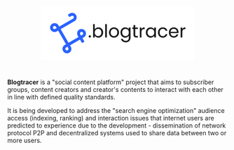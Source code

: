 #
<p align="center">
  <img src="https://raw.githubusercontent.com/alierenguner/blogtracer/main/github/images/blogtracer-logo.png" width="350px" alt="Blogtracer">
</p>

# 

**Blogtracer** is a "social content platform" project that aims to subscriber groups, content creators and creator's contents to interact with each other in line with defined quality standards.

It is being developed to address the "search engine optimization" audience access (indexing, ranking) and interaction issues that internet users are predicted to experience due to the development - dissemination of network protocol P2P and decentralized systems used to share data between two or more users.